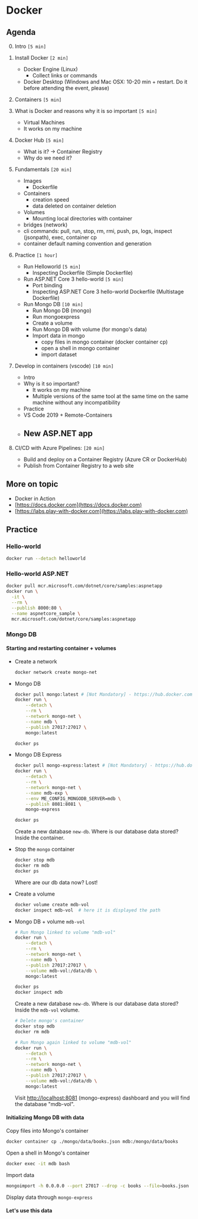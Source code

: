 # Docker

## Agenda
0. Intro `[5 min]`

1. Install Docker `[2 min]`
    - Docker Engine (Linux)
       - Collect links or commands
    - Docker Desktop (Windows and Mac OSX: 10-20 min + restart. Do it before attending the event, please)

2. Containers `[5 min]`

3. What is Docker and reasons why it is so important `[5 min]`
    - Virtual Machines
    - It works on my machine

4. Docker Hub `[5 min]`
    - What is it? -> Container Registry
    - Why do we need it?

5. Fundamentals `[20 min]`
    - Images
        - Dockerfile
    - Containers
        - creation speed
        - data deleted on container deletion
    - Volumes
        - Mounting local directories with container
    - bridges (network)
    - cli commands: pull, run, stop, rm, rmi, push, ps, logs, inspect (jsonpath), exec, container cp
    - container default naming convention and generation

6. Practice `[1 hour]`
    - Run Helloworld `[5 min]`
        - Inspecting Dockerfile (Simple Dockerfile)
    - Run ASP.NET Core 3 hello-world `[5 min]`
        - Port binding
        - Inspecting ASP.NET Core 3 hello-world Dockerfile (Multistage Dockerfile)
    - Run Mongo DB `[10 min]`
        - Run Mongo DB (mongo)
        - Run mongoexpress
        - Create a volume
        - Run Mongo DB with volume (for mongo's data)
        - Import data in mongo
          - copy files in mongo container (docker container cp)
          - open a shell in mongo container
          - import dataset

7.  Develop in containers (vscode) `[10 min]`
    -  Intro
      -  Why is it so important?
         -  It works on my machine
         -  Multiple versions of the same tool at the same time on the same machine without any incompatibility
    -  Practice
      -  VS Code 2019 + Remote-Containers
      -  New ASP.NET app
         -  

8.  CI/CD with Azure Pipelines: `[20 min]`
    - Build and deploy on a Container Registry (Azure CR or DockerHub)
    - Publish from Container Registry to a web site


## More on topic

- Docker in Action
- [https://docs.docker.com](https://docs.docker.com)
- [https://labs.play-with-docker.com](https://labs.play-with-docker.com)


## Practice

### Hello-world

```bash
docker run --detach helloworld
```


### Hello-world ASP.NET

```bash
docker pull mcr.microsoft.com/dotnet/core/samples:aspnetapp
docker run \
  -it \
  --rm \
  --publish 8000:80 \
  --name aspnetcore_sample \
  mcr.microsoft.com/dotnet/core/samples:aspnetapp
```

### Mongo DB

#### Starting and restarting container + volumes

- Create a network
    ```bash
    docker network create mongo-net
    ```
- Mongo DB
    ```bash
    docker pull mongo:latest # [Not Mandatory] - https://hub.docker.com/_/mongo
    docker run \
        --detach \
        --rm \
        --network mongo-net \
        --name mdb \
        --publish 27017:27017 \
        mongo:latest

    docker ps
    ```
- Mongo DB Express
    ```bash
    docker pull mongo-express:latest # [Not Mandatory] - https://hub.docker.com/_/mongo-express
    docker run \
        --detach \
        --rm \
        --network mongo-net \
        --name mdb-exp \
        --env ME_CONFIG_MONGODB_SERVER=mdb \
        --publish 8081:8081 \
        mongo-express

    docker ps
    ```

    Create a new database `new-db`.
    Where is our database data stored?
    Inside the container.

- Stop the `mongo` container
    ```bash
    docker stop mdb
    docker rm mdb
    docker ps
    ```
    
    Where are our db data now? Lost!

- Create a volume
    ```bash
    docker volume create mdb-vol
    docker inspect mdb-vol  # here it is displayed the path
    ```

- Mongo DB + volume `mdb-vol`
    ```bash
    # Run Mongo linked to volume "mdb-vol"
    docker run \
        --detach \
        --rm \
        --network mongo-net \
        --name mdb \
        --publish 27017:27017 \
        --volume mdb-vol:/data/db \
        mongo:latest 

    docker ps
    docker inspect mdb
    ```
    
    Create a new database `new-db`.
    Where is our database data stored?
    Inside the `mdb-vol` volume.

    ```bash
    # Delete mongo's container
    docker stop mdb
    docker rm mdb

    # Run Mongo again linked to volume "mdb-vol"
    docker run \
        --detach \
        --rm \
        --network mongo-net \
        --name mdb \
        --publish 27017:27017 \
        --volume mdb-vol:/data/db \
        mongo:latest 
    ```

    Visit [http://localhost:8081](http://localhost:8081) (mongo-express) dashboard and you will find the database "mdb-vol".


#### Initializing Mongo DB with data

Copy files into Mongo's container

```bash
docker container cp ./mongo/data/books.json mdb:/mongo/data/books
```

Open a shell in Mongo's container

```bash
docker exec -it mdb bash
```

Import data
```bash
mongoimport -h 0.0.0.0 --port 27017 --drop -c books --file=books.json
```

Display data through `mongo-express`


#### Let's use this data

